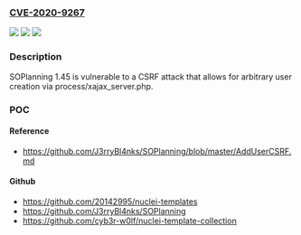 ### [CVE-2020-9267](https://cve.mitre.org/cgi-bin/cvename.cgi?name=CVE-2020-9267)
![](https://img.shields.io/static/v1?label=Product&message=n%2Fa&color=blue)
![](https://img.shields.io/static/v1?label=Version&message=n%2Fa&color=blue)
![](https://img.shields.io/static/v1?label=Vulnerability&message=n%2Fa&color=brighgreen)

### Description

SOPlanning 1.45 is vulnerable to a CSRF attack that allows for arbitrary user creation via process/xajax_server.php.

### POC

#### Reference
- https://github.com/J3rryBl4nks/SOPlanning/blob/master/AddUserCSRF.md

#### Github
- https://github.com/20142995/nuclei-templates
- https://github.com/J3rryBl4nks/SOPlanning
- https://github.com/cyb3r-w0lf/nuclei-template-collection

